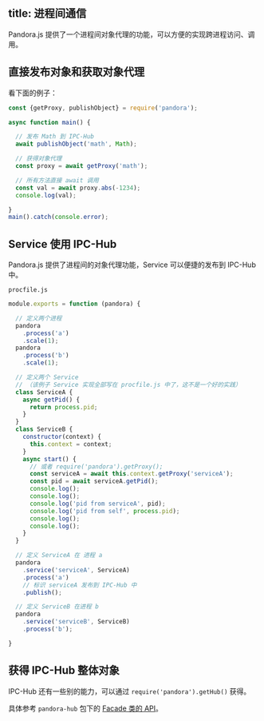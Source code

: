 title: 进程间通信
---

Pandora.js 提供了一个进程间对象代理的功能，可以方便的实现跨进程访问、调用。

## 直接发布对象和获取对象代理

看下面的例子：

```javascript
const {getProxy, publishObject} = require('pandora');

async function main() {

  // 发布 Math 到 IPC-Hub
  await publishObject('math', Math);

  // 获得对象代理
  const proxy = await getProxy('math');

  // 所有方法直接 await 调用
  const val = await proxy.abs(-1234);
  console.log(val);

}
main().catch(console.error);
```

## Service 使用 IPC-Hub

Pandora.js 提供了进程间的对象代理功能，Service 可以便捷的发布到 IPC-Hub 中。

`procfile.js` 
```javascript
module.exports = function (pandora) {

  // 定义两个进程
  pandora
    .process('a')
    .scale(1);
  pandora
    .process('b')
    .scale(1);

  // 定义两个 Service 
  // （该例子 Service 实现全部写在 procfile.js 中了，这不是一个好的实践）
  class ServiceA {
    async getPid() {
      return process.pid;
    }
  }
  class ServiceB {
    constructor(context) {
      this.context = context;
    }
    async start() {
      // 或者 require('pandora').getProxy();
      const serviceA = await this.context.getProxy('serviceA');
      const pid = await serviceA.getPid();
      console.log();
      console.log();
      console.log('pid from serviceA', pid);
      console.log('pid from self', process.pid);
      console.log();
      console.log();
    }
  }

  // 定义 ServiceA 在 进程 a
  pandora
    .service('serviceA', ServiceA)
    .process('a')
    // 标识 serviceA 发布到 IPC-Hub 中
    .publish();

  // 定义 ServiceB 在进程 b
  pandora
    .service('serviceB', ServiceB)
    .process('b');

}
```

## 获得 IPC-Hub 整体对象

IPC-Hub 还有一些别的能力，可以通过 `require('pandora').getHub()` 获得。

具体参考 `pandora-hub` 包下的 [Facade 类的 API](http://www.midwayjs.org/pandora/api-reference/hub/classes/facade.html)。
